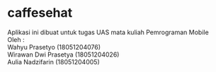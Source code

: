 # caffesehat

Aplikasi ini dibuat untuk tugas UAS mata kuliah Pemrograman Mobile
<br>
Oleh :<br>
Wahyu Prasetyo (18051204076) <br>
Wirawan Dwi Prasetya (18051204026) <br>
Aulia Nadzifarin (18051204005)
